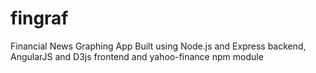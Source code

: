 # fingraf
Financial News Graphing App
Built using Node.js and Express backend, AngularJS and D3js frontend and yahoo-finance npm module

